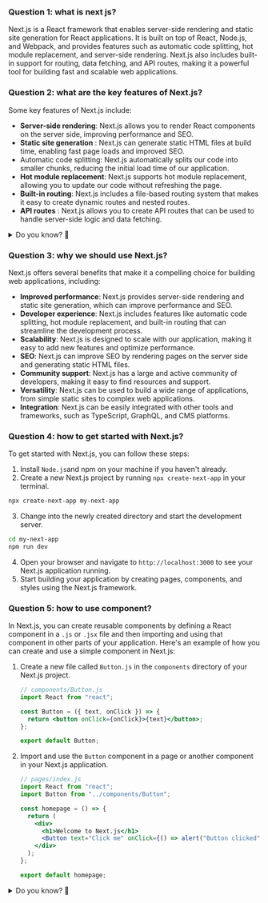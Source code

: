 ### Question 1: what is next js?

Next.js is a React framework that enables server-side rendering and static site generation for React applications. It is built on top of React, Node.js, and Webpack, and provides features such as automatic code splitting, hot module replacement, and server-side rendering. Next.js also includes built-in support for routing, data fetching, and API routes, making it a powerful tool for building fast and scalable web applications.

### Question 2: what are the key features of Next.js?

Some key features of Next.js include:

- **Server-side rendering**: Next.js allows you to render React components on the server side, improving performance and SEO.
- **Static site generation** : Next.js can generate static HTML files at build time, enabling fast page loads and improved SEO.
- Automatic code splitting: Next.js automatically splits our code into smaller chunks, reducing the initial load time of our application.
- **Hot module replacement**: Next.js supports hot module replacement, allowing you to update our code without refreshing the page.
- **Built-in routing**: Next.js includes a file-based routing system that makes it easy to create dynamic routes and nested routes.
- **API routes** : Next.js allows you to create API routes that can be used to handle server-side logic and data fetching.

<details>
  <summary>Do you know? 🤔</summary>
  <p>
    **what is server side rendering ?**
    Server-side rendering (SSR) is the process of rendering a web page on the server and sending the fully rendered HTML to the client. This can improve performance and SEO by reducing the time it takes to load a page and making it easier for search engines to index the content.

    **what is static site generation ?**
    Static site generation (SSG) is the process of generating static HTML files at build time that can be served to clients without the need for server-side rendering. This can improve performance and SEO by reducing the time it takes to load a page and making it easier for search engines to index the content.

    **what is automatic code splitting ?**
    Automatic code splitting is the process of breaking our code into smaller chunks that can be loaded on demand. This can improve performance by reducing the initial load time of our application and only loading the code that is needed for a particular page or feature.

    **what is hot module replacement ?**
    Hot module replacement (HMR) is a feature that allows you to update your code in real time without refreshing the page. This can speed up the development process by allowing you to see changes immediately without losing the state of your application.

    **what is built-in routing ?**
    Built-in routing is a feature that allows you to define routes for your application using a file-based system. This makes it easy to create dynamic routes and nested routes without the need for a separate routing library.

    **what are API routes ?**
    API routes are server-side routes that can be used to handle server-side logic and data fetching. Next.js allows you to create API routes that can be accessed from the client side to fetch data or perform server-side operations.

  </p>
</details>

### Question 3: why we should use Next.js?

Next.js offers several benefits that make it a compelling choice for building web applications, including:

- **Improved performance**: Next.js provides server-side rendering and static site generation, which can improve performance and SEO.
- **Developer experience**: Next.js includes features like automatic code splitting, hot module replacement, and built-in routing that can streamline the development process.
- **Scalability**: Next.js is designed to scale with our application, making it easy to add new features and optimize performance.
- **SEO**: Next.js can improve SEO by rendering pages on the server side and generating static HTML files.
- **Community support**: Next.js has a large and active community of developers, making it easy to find resources and support.
- **Versatility**: Next.js can be used to build a wide range of applications, from simple static sites to complex web applications.
- **Integration**: Next.js can be easily integrated with other tools and frameworks, such as TypeScript, GraphQL, and CMS platforms.

### Question 4: how to get started with Next.js?

To get started with Next.js, you can follow these steps:

1. Install `Node.js`and npm on your machine if you haven't already.
2. Create a new Next.js project by running `npx create-next-app` in your terminal.

```bash
npx create-next-app my-next-app
```

3. Change into the newly created directory and start the development server.

```bash
cd my-next-app
npm run dev
```

4. Open your browser and navigate to `http://localhost:3000` to see your Next.js application running.
5. Start building your application by creating pages, components, and styles using the Next.js framework.

### Question 5: how to use component?

In Next.js, you can create reusable components by defining a React component in a `.js` or `.jsx` file and then importing and using that component in other parts of your application. Here's an example of how you can create and use a simple component in Next.js:

1. Create a new file called `Button.js` in the `components` directory of your Next.js project.

   ```jsx
   // components/Button.js
   import React from "react";

   const Button = ({ text, onClick }) => {
     return <button onClick={onClick}>{text}</button>;
   };

   export default Button;
   ```

2. Import and use the `Button` component in a page or another component in your Next.js application.

   ```jsx
   // pages/index.js
   import React from "react";
   import Button from "../components/Button";

   const homepage = () => {
     return (
       <div>
         <h1>Welcome to Next.js</h1>
         <Button text="Click me" onClick={() => alert("Button clicked")} />
       </div>
     );
   };

   export default homepage;
   ```
<details>
  <summary>Do you know? 🤔</summary>
  **Rule of Componenents**
    - Components must be capitalized
    - Components must be in their own file
    - Components must be imported and used in other files
    - Components must return a single JSX element
    - Components can accept props as arguments
</details>